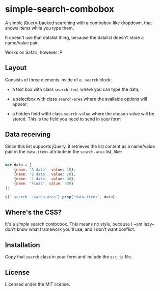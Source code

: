 # simple-search-combobox

A simple jQuery-backed searching with a combobox-like dropdown, that shows items while you type them.

It doesn't use that datalist thing, because the datalist doesn't store a name/value pair.

Works on Safari, however :P

## Layout

Consists of three elements inside of a `.search` block: 

 - a text box with class `search-text` where you can type the data;

 - a selectbox with class `search-area` where the available options will appear;

 - a hidden field witht class `search-value` where the chosen value will be stored. This is the field
   you need to send in your form

## Data receiving

Since this list supports jQuery, it retrieves the list content as a name/value pair in the 
`data-items` attribute in the `search-area` list, like:

```javascript
		
var data = [
	{name: 'A data', value: 10},
	{name: 'B data', value: 20},
	{name: 'C data', value: 30},
	{name: 'Final', value: 400}
];

$(".search .search-area").prop('data-items', data);

```

## Where's the CSS?

It's a _simple_ search combobox. This means no style, because I ~am lazy~ don't know what framework you'll use,
and I don't want conflict.

## Installation

Copy that `search` class in your form and include the `ssc.js` file.

## License

Licensed under the MIT license.
